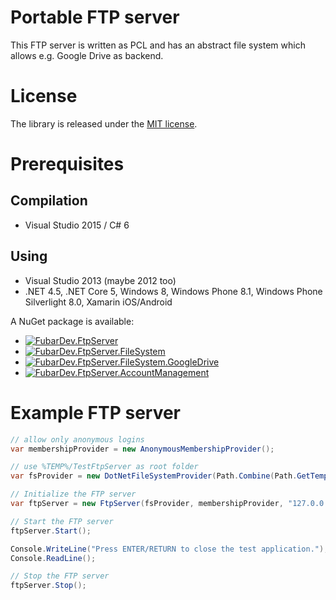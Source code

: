 # Portable FTP server

This FTP server is written as PCL and has an abstract file system
which allows e.g. Google Drive as backend.

# License

The library is released under the [MIT license](http://opensource.org/licenses/MIT).

# Prerequisites

## Compilation

* Visual Studio 2015 / C# 6

## Using

* Visual Studio 2013 (maybe 2012 too)
* .NET 4.5, .NET Core 5, Windows 8, Windows Phone 8.1, Windows Phone Silverlight 8.0, Xamarin iOS/Android

A NuGet package is available:

* [![FubarDev.FtpServer](https://img.shields.io/nuget/v/FubarDev.FtpServer.svg)](https://www.nuget.org/packages/FubarDev.FtpServer)
* [![FubarDev.FtpServer.FileSystem](https://img.shields.io/nuget/v/FubarDev.FtpServer.FileSystem.svg)](https://www.nuget.org/packages/FubarDev.FtpServer.FileSystem)
* [![FubarDev.FtpServer.FileSystem.GoogleDrive](https://img.shields.io/nuget/v/FubarDev.FtpServer.FileSystem.GoogleDrive.svg)](https://www.nuget.org/packages/FubarDev.FtpServer.FileSystem.GoogleDrive)
* [![FubarDev.FtpServer.AccountManagement](https://img.shields.io/nuget/v/FubarDev.FtpServer.AccountManagement.svg)](https://www.nuget.org/packages/FubarDev.FtpServer.AccountManagement)

# Example FTP server

```csharp
// allow only anonymous logins
var membershipProvider = new AnonymousMembershipProvider();

// use %TEMP%/TestFtpServer as root folder
var fsProvider = new DotNetFileSystemProvider(Path.Combine(Path.GetTempPath(), "TestFtpServer"), false);

// Initialize the FTP server
var ftpServer = new FtpServer(fsProvider, membershipProvider, "127.0.0.1");

// Start the FTP server
ftpServer.Start();

Console.WriteLine("Press ENTER/RETURN to close the test application.");
Console.ReadLine();

// Stop the FTP server
ftpServer.Stop();
```
